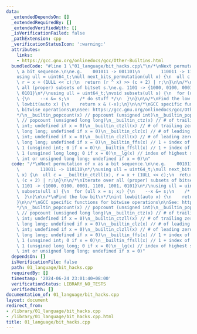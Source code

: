 ```yaml
---
data:
  _extendedDependsOn: []
  _extendedRequiredBy: []
  _extendedVerifiedWith: []
  _isVerificationFailed: false
  _pathExtension: cpp
  _verificationStatusIcon: ':warning:'
  attributes:
    links:
    - https://gcc.gnu.org/onlinedocs/gcc/Other-Builtins.html
  bundledCode: "#line 1 \"01_language/bit_hacks.cpp\"\n/*\nNext permutation of x as\
    \ a bit sequence.\n\ne.g.    001011 -> 001101\n        110011 -> 110110\n*/\n\
    using ull = uint64_t;\null next_bits_permutation(ull x) {\n  ull c = __builtin_ctzll(x),\
    \ r = x + (1ULL << c);\n  return (r ^ x) >> (c + 2) | r;\n}\n\n/*\nIterate over\
    \ all (proper) subsets of bitset s.\ne.g. 1101 -> {1000, 0100, 0001, 1100, 1001,\
    \ 0101}\n*/\nusing ull = uint64_t;\nvoid subsets(ull s) {\n  for (ull x = s; x;)\
    \ {\n    --x &= s;\n    /* do stuff */\n  }\n}\n\n/*\nFind the low bit\n*/\nint\
    \ lowbit(auto x) {\n    return x & (-x);\n}\n\n/*\nGCC specific functions for\
    \ bitwise operations\n\nSee: https://gcc.gnu.org/onlinedocs/gcc/Other-Builtins.html\n\
    */\n__builtin_popcount(x) // popcount (unsigned int)\n__builtin_popcountll(x)\
    \ // popcount (unsigned long long)\n__builtin_ctz(x) // # of trailing zeros (unsgined\
    \ int; undefined if x = 0)\n__builtin_ctzll(x) // # of trailing zeros (unsgined\
    \ long long; undefined if x = 0)\n__builtin_clz(x) // # of leading zeros (unsgined\
    \ int; undefined if x = 0)\n__builtin_clzll(x) // # of leading zeros (unsgined\
    \ long long; undefined if x = 0)\n__builtin_ffs(x) // 1 + index of least significant\
    \ 1 (unsgined int; 0 if x = 0)\n__builtin_ffsll(x) // 1 + index of least significant\
    \ 1 (unsgined long long; 0 if x = 0)\n__lg(x) // index of highest set bit (unsigned\
    \ int or unsigned long long; undefined if x = 0)\n"
  code: "/*\nNext permutation of x as a bit sequence.\n\ne.g.    001011 -> 001101\n\
    \        110011 -> 110110\n*/\nusing ull = uint64_t;\null next_bits_permutation(ull\
    \ x) {\n  ull c = __builtin_ctzll(x), r = x + (1ULL << c);\n  return (r ^ x) >>\
    \ (c + 2) | r;\n}\n\n/*\nIterate over all (proper) subsets of bitset s.\ne.g.\
    \ 1101 -> {1000, 0100, 0001, 1100, 1001, 0101}\n*/\nusing ull = uint64_t;\nvoid\
    \ subsets(ull s) {\n  for (ull x = s; x;) {\n    --x &= s;\n    /* do stuff */\n\
    \  }\n}\n\n/*\nFind the low bit\n*/\nint lowbit(auto x) {\n    return x & (-x);\n\
    }\n\n/*\nGCC specific functions for bitwise operations\n\nSee: https://gcc.gnu.org/onlinedocs/gcc/Other-Builtins.html\n\
    */\n__builtin_popcount(x) // popcount (unsigned int)\n__builtin_popcountll(x)\
    \ // popcount (unsigned long long)\n__builtin_ctz(x) // # of trailing zeros (unsgined\
    \ int; undefined if x = 0)\n__builtin_ctzll(x) // # of trailing zeros (unsgined\
    \ long long; undefined if x = 0)\n__builtin_clz(x) // # of leading zeros (unsgined\
    \ int; undefined if x = 0)\n__builtin_clzll(x) // # of leading zeros (unsgined\
    \ long long; undefined if x = 0)\n__builtin_ffs(x) // 1 + index of least significant\
    \ 1 (unsgined int; 0 if x = 0)\n__builtin_ffsll(x) // 1 + index of least significant\
    \ 1 (unsgined long long; 0 if x = 0)\n__lg(x) // index of highest set bit (unsigned\
    \ int or unsigned long long; undefined if x = 0)"
  dependsOn: []
  isVerificationFile: false
  path: 01_language/bit_hacks.cpp
  requiredBy: []
  timestamp: '2024-06-24 23:01:40+08:00'
  verificationStatus: LIBRARY_NO_TESTS
  verifiedWith: []
documentation_of: 01_language/bit_hacks.cpp
layout: document
redirect_from:
- /library/01_language/bit_hacks.cpp
- /library/01_language/bit_hacks.cpp.html
title: 01_language/bit_hacks.cpp
---
```

